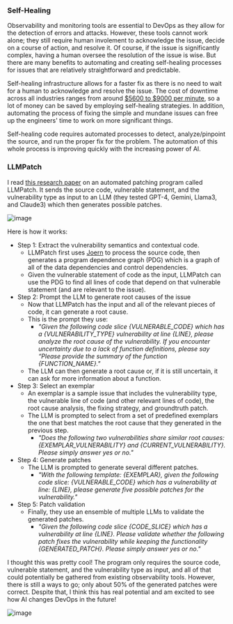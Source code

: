### Self-Healing
Observability and monitoring tools are essential to DevOps as they allow for the detection of errors and attacks. However, these tools cannot work alone; they still require human involement to acknowledge the issue, decide on a course of action, and resolve it. Of course, if the issue is significantly complex, having a human oversee the resolution of the issue is wise. But there are many benefits to automating and creating self-healing processes for issues that are relatively straightforward and predictable. 

Self-healing infrastructure allows for a faster fix as there is no need to wait for a human to acknowledge and resolve the issue. The cost of downtime across all industries ranges from around [$5600 to $9000 per minute](https://www.pingdom.com/outages/average-cost-of-downtime-per-industry/), so a lot of money can be saved by employing self-healing strategies. In addition, automating the process of fixing the simple and mundane issues can free up the engineers' time to work on more significant things.

Self-healing code requires automated processes to detect, analyze/pinpoint the source, and run the proper fix for the problem. The automation of this whole process is improving quickly with the increasing power of AI.

### LLMPatch
I read [this research paper](https://arxiv.org/pdf/2408.13597) on an automated patching program called LLMPatch. It sends the source code, vulnerable statement, and the vulnerability type as input to an LLM (they tested GPT-4, Gemini, Llama3, and Claude3) which then generates possible patches.

![image](https://github.com/user-attachments/assets/1ebeb166-94d1-4915-ba2e-03a27e4f4716)

Here is how it works:
- Step 1: Extract the vulnerability semantics and contextual code. 
	- LLMPatch first uses [Joern](https://docs.joern.io/export/) to process the source code, then generates a program dependence graph (PDG) which is a graph of all of the data dependencies and control dependencies. 
	- Given the vulnerable statement of code as the input, LLMPatch can use the PDG to find all lines of code that depend on that vulnerable statement (and are relevant to the issue).
- Step 2: Prompt the LLM to generate root causes of the issue
	- Now that LLMPatch has the input and all of the relevant pieces of code, it can generate a root cause.
	- This is the prompt they use:
       - *"Given the following code slice {VULNERABLE_CODE} which has a {VULNERABILITY_TYPE} vulnerability at line {LINE}, please analyze the root cause of the vulnerability. If you encounter uncertainty due to a lack of function definitions, please say “Please provide the summary of the function {FUNCTION_NAME}."*
	- The LLM can then generate a root cause or, if it is still uncertain, it can ask for more information about a function. 
- Step 3: Select an exemplar
	- An exemplar is a sample issue that includes the vulnerability type, the vulnerable line of code (and other relevant lines of code), the root cause analysis, the fixing strategy, and groundtruth patch.
	- The LLM is prompted to select from a set of predefined exemplars the one that best matches the root cause that they generated in the previous step. 
		- *"Does the following two vulnerabilities share similar root causes: {EXEMPLAR_VULNERABILITY} and {CURRENT_VULNERABILITY}. Please simply answer yes or no."*
- Step 4: Generate patches
	- The LLM is prompted to generate several different patches.
		- *"With the following template: {EXEMPLAR}, given the following code slice: {VULNERABLE_CODE} which has a vulnerability at line: {LINE}, please generate five possible patches for the vulnerability."*
- Step 5: Patch validation
	- Finally, they use an ensemble of multiple LLMs to validate the generated patches.
		- *"Given the following code slice {CODE_SLICE} which has a vulnerability at line {LINE}. Please validate whether the following patch fixes the vulnerability while keeping the functionality {GENERATED_PATCH}. Please simply answer yes or no."*

I thought this was pretty cool! The program only requires the source code, vulnerable statement, and the vulnerability type as input, and all of that could potentially be gathered from existing observability tools. However, there is still a ways to go; only about 50% of the generated patches were correct. Despite that, I think this has real potential and am excited to see how AI changes DevOps in the future!

![image](https://github.com/user-attachments/assets/d9f80b6a-798c-4e83-a39d-a98f16c5b9a9)

